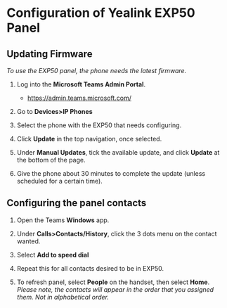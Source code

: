# Configuration of Yealink EXP50 Panel

## Updating Firmware
*To use the EXP50 panel, the phone needs the latest firmware.*

1. Log into the **Microsoft Teams Admin Portal**.
   - https://admin.teams.microsoft.com/
   
1. Go to **Devices>IP Phones**

1. Select the phone with the EXP50 that needs configuring.

1. Click **Update** in the top navigation, once selected.

1. Under **Manual Updates**, tick the available update, and click **Update** at the bottom of the page.

1. Give the phone about 30 minutes to complete the update (unless scheduled for a certain time).



## Configuring the panel contacts

1. Open the Teams **Windows** app.

1. Under **Calls>Contacts/History**, click the 3 dots menu on the contact wanted.

1. Select **Add to speed dial**

1. Repeat this for all contacts desired to be in EXP50.

1. To refresh panel, select **People** on the handset, then select **Home**.
*Please note, the contacts will appear in the order that you assigned them. Not in alphabetical order.*

